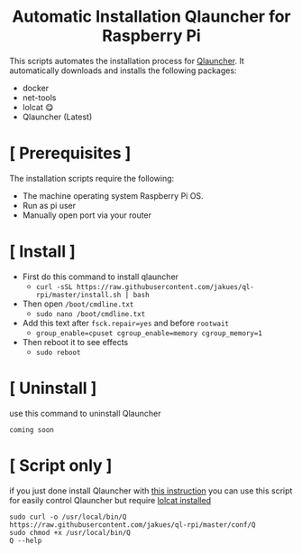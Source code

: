 <h1 align="center">Automatic Installation Qlauncher for Raspberry Pi</h1>

This scripts automates the installation process for [Qlauncher](https://github.com/poseidon-network/qlauncher-linux).
It automatically downloads and installs the following packages:

* docker
* net-tools
* lolcat 😋
* Qlauncher (Latest)

# [ Prerequisites ]

The installation scripts require the following:

* The machine operating system Raspberry Pi OS.
* Run as pi user
* Manually open port via your router

# [ Install ]

  * First do this command to install qlauncher
    * `curl -sSL https://raw.githubusercontent.com/jakues/ql-rpi/master/install.sh | bash`
  * Then open `/boot/cmdline.txt`
    * `sudo nano /boot/cmdline.txt`
  * Add this text after `fsck.repair=yes` and before `rootwait`
    * `group_enable=cpuset cgroup_enable=memory cgroup_memory=1`
  * Then reboot it to see effects
    * `sudo reboot`


# [ Uninstall ]

use this command to uninstall Qlauncher
```
coming soon
```


# [ Script only ]

if you just done install Qlauncher with [this instruction](https://github.com/poseidon-network/qlauncher-linux) you can use this script for easily control Qlauncher but require [lolcat installed](https://github.com/busyloop/lolcat)
```
sudo curl -o /usr/local/bin/Q https://raw.githubusercontent.com/jakues/ql-rpi/master/conf/Q
sudo chmod +x /usr/local/bin/Q
Q --help
```
